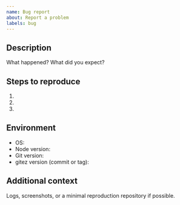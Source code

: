 ```yaml
---
name: Bug report
about: Report a problem
labels: bug
---
```


## Description
What happened? What did you expect?

## Steps to reproduce
1.
2.
3.

## Environment
- OS:
- Node version:
- Git version:
- gitez version (commit or tag):

## Additional context
Logs, screenshots, or a minimal reproduction repository if possible.
